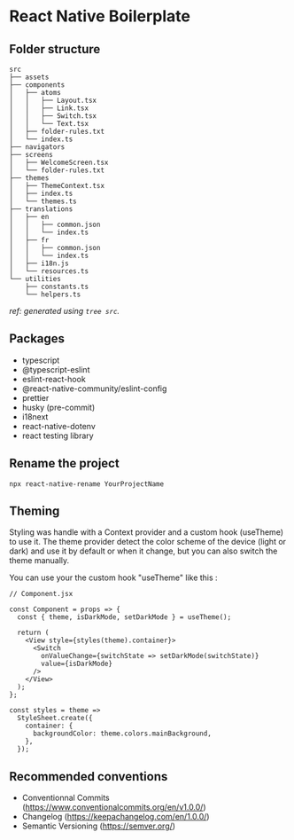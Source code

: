 # React Native Boilerplate

## Folder structure

```
src
├── assets
├── components
│   ├── atoms
│   │   ├── Layout.tsx
│   │   ├── Link.tsx
│   │   ├── Switch.tsx
│   │   └── Text.tsx
│   ├── folder-rules.txt
│   └── index.ts
├── navigators
├── screens
│   ├── WelcomeScreen.tsx
│   └── folder-rules.txt
├── themes
│   ├── ThemeContext.tsx
│   ├── index.ts
│   └── themes.ts
├── translations
│   ├── en
│   │   ├── common.json
│   │   └── index.ts
│   ├── fr
│   │   ├── common.json
│   │   └── index.ts
│   ├── i18n.js
│   └── resources.ts
└── utilities
    ├── constants.ts
    └── helpers.ts

```

_ref: generated using `tree src`._

## Packages

- typescript
- @typescript-eslint
- eslint-react-hook
- @react-native-community/eslint-config
- prettier
- husky (pre-commit)
- i18next
- react-native-dotenv
- react testing library

## Rename the project

```
npx react-native-rename YourProjectName
```

## Theming

Styling was handle with a Context provider and a custom hook (useTheme) to use it.
The theme provider detect the color scheme of the device (light or dark) and use it by default or when it change,
but you can also switch the theme manually.

You can use your the custom hook "useTheme" like this :

```
// Component.jsx

const Component = props => {
  const { theme, isDarkMode, setDarkMode } = useTheme();

  return (
    <View style={styles(theme).container}>
      <Switch
        onValueChange={switchState => setDarkMode(switchState)}
        value={isDarkMode}
      />
    </View>
  );
};

const styles = theme =>
  StyleSheet.create({
    container: {
      backgroundColor: theme.colors.mainBackground,
    },
  });
```

## Recommended conventions

- Conventionnal Commits (https://www.conventionalcommits.org/en/v1.0.0/)
- Changelog (https://keepachangelog.com/en/1.0.0/)
- Semantic Versioning (https://semver.org/)
